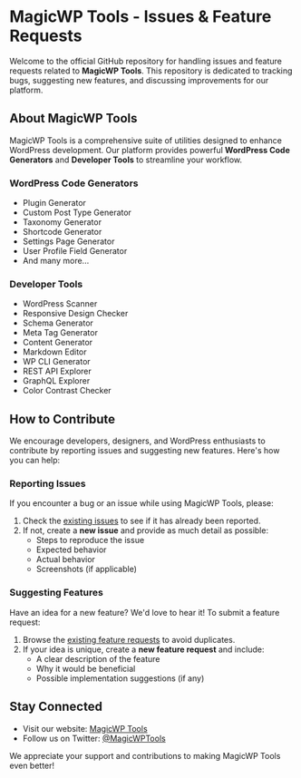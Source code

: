 # MagicWP Tools - Issues & Feature Requests

Welcome to the official GitHub repository for handling issues and feature requests related to **MagicWP Tools**. This repository is dedicated to tracking bugs, suggesting new features, and discussing improvements for our platform.

## About MagicWP Tools

MagicWP Tools is a comprehensive suite of utilities designed to enhance WordPress development. Our platform provides powerful **WordPress Code Generators** and **Developer Tools** to streamline your workflow.

### WordPress Code Generators
- Plugin Generator
- Custom Post Type Generator
- Taxonomy Generator
- Shortcode Generator
- Settings Page Generator
- User Profile Field Generator
- And many more...

### Developer Tools
- WordPress Scanner
- Responsive Design Checker
- Schema Generator
- Meta Tag Generator
- Content Generator
- Markdown Editor
- WP CLI Generator
- REST API Explorer
- GraphQL Explorer
- Color Contrast Checker

## How to Contribute
We encourage developers, designers, and WordPress enthusiasts to contribute by reporting issues and suggesting new features. Here's how you can help:

### Reporting Issues
If you encounter a bug or an issue while using MagicWP Tools, please:
1. Check the [existing issues](https://github.com/wpacademy/magicwptools/issues) to see if it has already been reported.
2. If not, create a **new issue** and provide as much detail as possible:
   - Steps to reproduce the issue
   - Expected behavior
   - Actual behavior
   - Screenshots (if applicable)

### Suggesting Features
Have an idea for a new feature? We'd love to hear it! To submit a feature request:
1. Browse the [existing feature requests](https://github.com/wpacademy/magicwptools/issues) to avoid duplicates.
2. If your idea is unique, create a **new feature request** and include:
   - A clear description of the feature
   - Why it would be beneficial
   - Possible implementation suggestions (if any)

## Stay Connected
- Visit our website: [MagicWP Tools](https://yourwebsite.com)
- Follow us on Twitter: [@MagicWPTools](https://twitter.com/MagicWPTools)

We appreciate your support and contributions to making MagicWP Tools even better!

